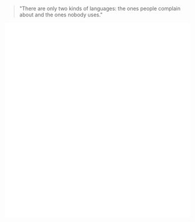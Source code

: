 > "There are only two kinds of languages: the ones people complain about and the ones nobody uses."

![Metrics](https://github.com/tua-Mascot/tua-Mascot/blob/main/github-metrics.svg)
